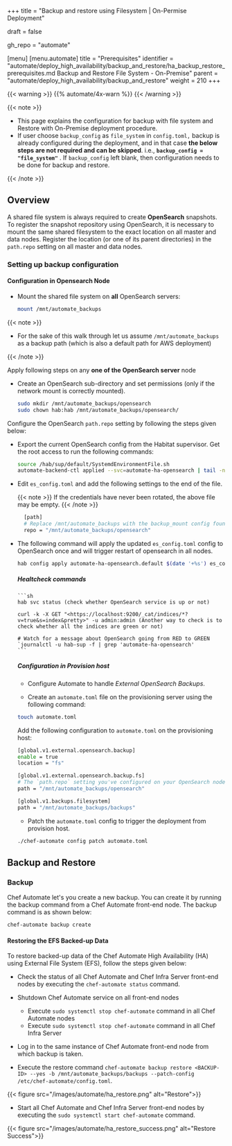 +++
title = "Backup and restore using Filesystem | On-Permise Deployment"

draft = false

gh_repo = "automate"

[menu]
[menu.automate]
title = "Prerequisites"
identifier = "automate/deploy_high_availability/backup_and_restore/ha_backup_restore_prerequisites.md Backup and Restore File System - On-Premise"
parent = "automate/deploy_high_availability/backup_and_restore"
weight = 210
+++

{{< warning >}}
{{% automate/4x-warn %}}
{{< /warning >}}

{{< note >}}

-   This page explains the configuration for backup with file system and Restore with On-Premise deployment procedure.
-   If user choose `backup_config` as `file_system` in `config.toml,` backup is already configured during the deployment, and in that case **the below steps are not required and can be skipped**. i.e., **`backup_config = "file_system"`** . If `backup_config` left blank, then configuration needs to be done for backup and restore.

{{< /note >}}

## Overview

A shared file system is always required to create **OpenSearch** snapshots. To register the snapshot repository using OpenSearch, it is necessary to mount the same shared filesystem to the exact location on all master and data nodes. Register the location (or one of its parent directories) in the `path.repo` setting on all master and data nodes.

### Setting up backup configuration

#### Configuration in Opensearch Node

-   Mount the shared file system on **all** OpenSearch servers:

    ```sh
    mount /mnt/automate_backups
    ```

{{< note >}}

-   For the sake of this walk through let us assume `/mnt/automate_backups` as a backup path (which is also a default path for AWS deployment)

{{< /note >}}

Apply following steps on any **one of the OpenSearch server** node

-   Create an OpenSearch sub-directory and set permissions (only if the network mount is correctly mounted).

    ```sh
    sudo mkdir /mnt/automate_backups/opensearch
    sudo chown hab:hab /mnt/automate_backups/opensearch/
    ```

Configure the OpenSearch `path.repo` setting by following the steps given below:

-   Export the current OpenSearch config from the Habitat supervisor. Get the root access to run the following commands:

    ```sh
    source /hab/sup/default/SystemdEnvironmentFile.sh
    automate-backend-ctl applied --svc=automate-ha-opensearch | tail -n +2 > es_config.toml
    ```

-   Edit `es_config.toml` and add the following settings to the end of the file.

    {{< note >}} If the credentials have never been rotated, the above file may be empty. {{< /note >}}

    ```sh
      [path]
      # Replace /mnt/automate_backups with the backup_mount config found on the provisioning host in /hab/a2_deploy_workspace/a2ha.rb
      repo = "/mnt/automate_backups/opensearch"
    ```

-   The following command will apply the updated `es_config.toml` config to OpenSearch once and will trigger restart of opensearch in all nodes.

    ```sh
    hab config apply automate-ha-opensearch.default $(date '+%s') es_config.toml
    ```

    ##### Healtcheck commands

        ```sh
        hab svc status (check whether OpenSearch service is up or not)

        curl -k -X GET "<https://localhost:9200/_cat/indices/*?v=true&s=index&pretty>" -u admin:admin (Another way to check is to check whether all the indices are green or not)

        # Watch for a message about OpenSearch going from RED to GREEN
        `journalctl -u hab-sup -f | grep 'automate-ha-opensearch'
        ```

    ##### Configuration in Provision host

    -   Configure Automate to handle _External OpenSearch Backups_.

    -   Create an `automate.toml` file on the provisioning server using the following command:

    ```bash
    touch automate.toml
    ```

    Add the following configuration to `automate.toml` on the provisioning host:

    ```sh
    [global.v1.external.opensearch.backup]
    enable = true
    location = "fs"

    [global.v1.external.opensearch.backup.fs]
    # The `path.repo` setting you've configured on your OpenSearch nodes must be a parent directory of the setting you configure here:
    path = "/mnt/automate_backups/opensearch"

    [global.v1.backups.filesystem]
    path = "/mnt/automate_backups/backups"
    ```

    -   Patch the `automate.toml` config to trigger the deployment from provision host.

    ```sh
    ./chef-automate config patch automate.toml
    ```

## Backup and Restore

### Backup

Chef Automate let's you create a new backup. You can create it by running the backup command from a Chef Automate front-end node. The backup command is as shown below:

```cmd
chef-automate backup create
```

<!-- ### Restore

This section includes the procedure to restore backed-up data of the Chef Automate High Availability (HA) using File System.

Restore operation restores all the data while the backup is going on. The restore operation stops will the ongoing backup procedure. Let's understand the whole process by a scenario:

-   Create a automate _UserA_ and generate an API token named _Token1_ for _UserA_.
-   Create a backup, and let's assume the back id to be _20220708044530_.
-   Create a new user _UserB_ and a respective API token named _Token2_.
-   Now, suppose you want to restore data in the same automate cluster. In that case, the data will only be stored for _UserA_ with its token as the backup bundle only contains the _UserA_, and the _UserB_ is not available in the backup bundle. -->

#### Restoring the EFS Backed-up Data

To restore backed-up data of the Chef Automate High Availability (HA) using External File System (EFS), follow the steps given below:

-   Check the status of all Chef Automate and Chef Infra Server front-end nodes by executing the `chef-automate status` command.

-   Shutdown Chef Automate service on all front-end nodes

    -   Execute `sudo systemctl stop chef-automate` command in all Chef Automate nodes
    -   Execute `sudo systemctl stop chef-automate` command in all Chef Infra Server

-   Log in to the same instance of Chef Automate front-end node from which backup is taken.

-   Execute the restore command `chef-automate backup restore <BACKUP-ID> --yes -b /mnt/automate_backups/backups --patch-config /etc/chef-automate/config.toml`.

{{< figure src="/images/automate/ha_restore.png" alt="Restore">}}

-   Start all Chef Automate and Chef Infra Server front-end nodes by executing the `sudo systemctl start chef-automate` command.

{{< figure src="/images/automate/ha_restore_success.png" alt="Restore Success">}}
